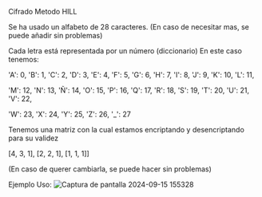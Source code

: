 Cifrado Metodo HILL

Se ha usado un alfabeto de 28 caracteres. (En caso de necesitar mas, se puede añadir sin problemas)

Cada letra está representada por un número (diccionario) En este caso tenemos:

'A': 0, 'B': 1, 'C': 2, 'D': 3, 'E': 4, 'F': 5, 'G': 6, 'H': 7, 'I': 8, 'J': 9, 'K': 10, 'L': 11,

'M': 12, 'N': 13, 'Ñ': 14, 'O': 15, 'P': 16, 'Q': 17, 'R': 18, 'S': 19, 'T': 20, 'U': 21, 'V': 22,

'W': 23, 'X': 24, 'Y': 25, 'Z': 26, '_': 27


Tenemos una matriz con la cual estamos encriptando y desencriptando para su validez

[4, 3, 1], [2, 2, 1], [1, 1, 1]]  

(En caso de querer cambiarla, se puede hacer sin problemas)

Ejemplo Uso:
![Captura de pantalla 2024-09-15 155328](https://github.com/user-attachments/assets/585cc3ff-cb89-4688-949d-39e42bd256d9)

